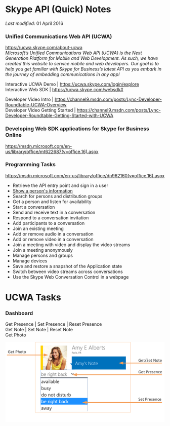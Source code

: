 # Skype API (Quick) Notes
*Last modified*: 01 April 2016

### Unified Communications Web API (UCWA) 
https://ucwa.skype.com/about-ucwa  
_Microsoft’s Unified Communications Web API (UCWA) is the Next Generation Platform for Mobile and Web Development. As such, we have created this website to service mobile and web developers. Our goal is to help you get familiar with Skype for Business’s latest API as you embark in the journey of embedding communications in any app!_   

Interactive UCWA Demo | https://ucwa.skype.com/login/explore  
Interactive Web SDK | https://ucwa.skype.com/websdk#   

Developer Video Intro | https://channel9.msdn.com/posts/Lync-Developer-Roundtable-UCWA-Overview   
Developer Video Getting Started | https://channel9.msdn.com/posts/Lync-Developer-Roundtable-Getting-Started-with-UCWA

### Developing Web SDK applications for Skype for Business Online
https://msdn.microsoft.com/en-us/library/office/mt622687(v=office.16).aspx  

### Programming Tasks
https://msdn.microsoft.com/en-us/library/office/dn962160(v=office.16).aspx  

* Retrieve the API entry point and sign in a user
* [Show a person's information](https://github.com/OfficeDev/skype-docs/blob/master/ShowPersonInfo.md)
* Search for persons and distribution groups
* Get a person and listen for availability
* Start a conversation
* Send and receive text in a conversation
* Respond to a conversation invitation
* Add participants to a conversation
* Join an existing meeting
* Add or remove audio in a conversation
* Add or remove video in a conversation
* Join a meeting with video and display the video streams
* Join a meeting anonymously
* Manage persons and groups
* Manage devices
* Save and restore a snapshot of the Application state
* Switch between video streams across conversations
* Use the Skype Web Conversation Control in a webpage


# UCWA Tasks
### Dashboard
Get Presence | Set Presence | Reset Presence  
Get Note | Set Note | Reset Note  
Get Photo  

![](images/SkypeUCWADemo2.png)
